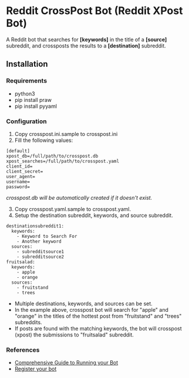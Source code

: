 # Reddit CrossPost Bot (Reddit XPost Bot)
A Reddit bot that searches for **[keywords]** in the title of a **[source]** subreddit, and crossposts the results to a **[destination]** subreddit.

## Installation

### Requirements
* python3
* pip install praw
* pip install pyyaml

### Configuration

1. Copy crosspost.ini.sample to crosspost.ini
2. Fill the following values:
```
[default]
xpost_db=/full/path/to/crosspost.db
xpost_searches=/full/path/to/crosspost.yaml
client_id=
client_secret=
user_agent=
username=
password=
```
*crosspost.db will be automatically created if it doesn't exist.*

3. Copy crosspost.yaml.sample to crosspost.yaml.
4. Setup the destination subreddit, keywords, and source subreddit.
```
destinationsubreddit1:
  keywords:
    - Keyword to Search For
    - Another keyword
  sources:
    - subredditsource1
    - subredditsource2
fruitsalad:
  keywords:
    - apple
    - orange
  sources:
    - fruitstand
    - trees
```

* Multiple destinations, keywords, and sources can be set.
* In the example above, crosspost bot will search for "apple" and "orange" in the titles of the hottest post from "fruitstand" and "trees" subreddits.
* If posts are found with the matching keywords, the bot will crosspost (xpost) the submissions to "fruitsalad" subreddit.

### References
* [Comprehensive Guide to Running your Bot](https://www.reddit.com/r/RequestABot/comments/3d3iss/a_comprehensive_guide_to_running_your_bot_that/)
* [Register your bot](https://www.reddit.com/prefs/apps/)